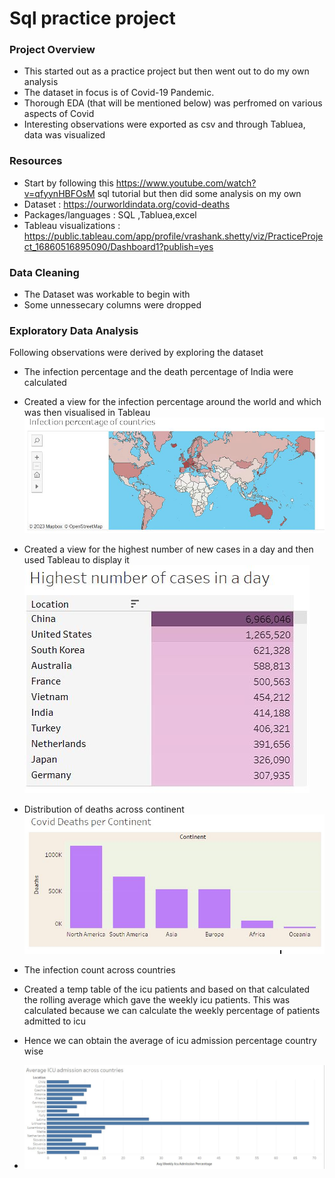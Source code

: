 # Sql practice project
### Project Overview 
* This started out as a practice project but then went out to do my own analysis
* The dataset in focus is of Covid-19 Pandemic.
* Thorough EDA (that will be mentioned below) was perfromed on various aspects of Covid 
* Interesting observations were exported as csv and through Tabluea, data was visualized    

### Resources 
* Start by following this https://www.youtube.com/watch?v=qfyynHBFOsM sql tutorial but then did some analysis on my own 
* Dataset : https://ourworldindata.org/covid-deaths 
* Packages/languages : SQL ,Tabluea,excel 
* Tableau visualizations : https://public.tableau.com/app/profile/vrashank.shetty/viz/PracticeProject_16860516895090/Dashboard1?publish=yes 

### Data Cleaning 
* The Dataset was workable to begin with 
* Some unnessecary columns were dropped 

### Exploratory Data Analysis 
Following observations were derived by exploring the dataset 
* The infection percentage and the death percentage of India were calculated 
* Created a view for the infection percentage around the world and which was then visualised in Tableau 
![alt text](https://github.com/svrashank/Sql-practice-project/blob/master/Infection%20percentage%20of%20Countries.JPG "Infection percentage around the world") 
* Created a view for the highest number of new cases in a day and then used Tableau to display it 
![alt text](https://github.com/svrashank/Sql-practice-project/blob/master/Country%20with%20highest%20no_of_cases%20in%20a%20day.JPG "Highest New Cases in a day")
* Distribution of deaths across continent 
![alt text](https://github.com/svrashank/Sql-practice-project/blob/master/Covid%20deaths%20per%20continent.JPG "Distribution of death across continent")

* The infection count across countries 

* Created a temp table of the icu patients and based on that calculated the rolling average which gave the weekly icu patients. This was calculated because we can calculate the weekly percentage of patients admitted to icu 
* Hence we can obtain the average of icu admission percentage country wise 
* ![alt text](https://github.com/svrashank/Sql-practice-project/blob/master/Avg%20ICU%20admission%20across%20countries.JPG 'Average icu admission percentage')

